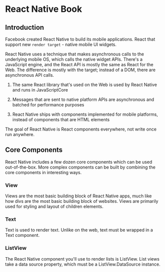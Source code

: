 # React Native Book

## Introduction

Facebook created React Native to build its mobile applications.
React that support new `render target` - native mobile UI widgets.

React Native uses a technique that makes asynchronous calls to the underlying mobile OS, which calls the native widget APIs. There's a JavaScript engine, and the React API is mostly the same as React for the Web. The difference is mostly with the target; instead of a DOM, there are asynchronous API calls.

1. The same React library that's used on the Web is used by React Native and runs in JavaScriptCore

2. Messages that are sent to native platform APIs are asynchronous and batched for performance purposes

3. React Native ships with components implemented for mobile platforms, instead of components that are HTML elements


The goal of React Native is React components everywhere, not write once run anywhere. 

## Core Components

React Native includes a few dozen core components which can be used out-of-the-box. More complex components can be built by combining the core components in interesting ways.

### View

Views are the most basic building block of React Native apps, much like how divs are the most basic building block of websites. Views are primarily used for styling and layout of children elements.

### Text

Text is used to render text. Unlike on the web, text must be wrapped in a Text component.

### ListView

 The React Native component you'll use to render lists is ListView. List views take a data source property, which must be a ListView.DataSource instance.